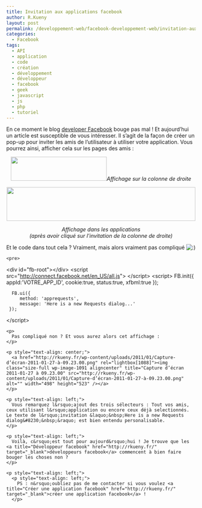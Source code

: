 ```yaml
---
title: Invitation aux applications facebook
author: R.Kueny
layout: post
permalink: /developpement-web/facebook-developpement-web/invitation-aux-applications-facebook
categories:
  - Facebook
tags:
  - API
  - application
  - code
  - création
  - développement
  - développeur
  - facebook
  - geek
  - javascript
  - js
  - php
  - tutoriel
---
```

En ce moment le blog <a title="Blog developer facebook" href="http://developers.facebook.com/blog/post/447" target="_blank">developer Facebook</a> bouge pas mal ! Et aujourd&rsquo;hui un article est susceptible de vous intéresser. Il s&rsquo;agit de la façon de créer un pop-up pour inviter les amis de l&rsquo;utilisateur à utiliser votre application. Vous pourrez ainsi, afficher cela sur les pages des amis :

<p style="text-align: center;">
  <img class="size-full wp-image-1089 aligncenter" title="Capture d’écran 2011-01-27 à 09.34.48" src="http://rkueny.fr/wp-content/uploads/2011/01/Capture-d’écran-2011-01-27-à-09.34.48.png" alt="" width="255" height="64" /><em>Affichage sur la colonne de droite </em>
</p>

<p style="text-align: center;">
  <p style="text-align: center;">
    <a href="http://rkueny.fr/wp-content/uploads/2011/01/Capture-d’écran-2011-01-27-à-09.23.37.png" rel="lightbox[1088]"><img class="alignnone size-full wp-image-1090" title="Capture d’écran 2011-01-27 à 09.23.37" src="http://rkueny.fr/wp-content/uploads/2011/01/Capture-d’écran-2011-01-27-à-09.23.37.png" alt="" width="502" height="90" /></a>
  </p>
  
  <p style="text-align: center;">
    <em>Affichage dans les applications<br /> (après avoir cliqué sur l&rsquo;invitation de la colonne de droite)</em>
  </p>
  
  <p style="text-align: center;">
    <p style="text-align: left;">
      Et le code dans tout cela ? Vraiment, mais alors vraiment pas compliqué <img src="http://rkueny.fr/wp-includes/images/smilies/icon_smile.gif" alt=":)" class="wp-smiley" /><!--more-->
    </p>
    
    <pre>      
&lt;div id="fb-root"&gt;&lt;/div&gt;
 &lt;script src="http://connect.facebook.net/en_US/all.js"&gt;
 &lt;/script&gt;
 &lt;script&gt;
      FB.init({
         appId:'VOTRE_APP_ID',
         cookie:true,
         status:true,
         xfbml:true
      });

      FB.ui({
         method: 'apprequests',
         message: 'Here is a new Requests dialog...'
     });
 &lt;/script&gt;      </pre>
    
    <p>
      Pas compliqué non ? Et vous aurez alors cet affichage :
    </p>
    
    <p style="text-align: center;">
      <a href="http://rkueny.fr/wp-content/uploads/2011/01/Capture-d’écran-2011-01-27-à-09.23.00.png" rel="lightbox[1088]"><img class="size-full wp-image-1091 aligncenter" title="Capture d’écran 2011-01-27 à 09.23.00" src="http://rkueny.fr/wp-content/uploads/2011/01/Capture-d’écran-2011-01-27-à-09.23.00.png" alt="" width="498" height="523" /></a>
    </p>
    
    <p style="text-align: left;">
      Vous remarquez l&rsquo;ajout des trois sélecteurs : Tout vos amis, ceux utilisant l&rsquo;application ou encore ceux déjà selectionnés. Le texte de l&rsquo;invitation &laquo;&nbsp;Here is a new Requests dialog&#8230;&nbsp;&raquo; est bien entendu personalisable.
    </p>
    
    <p style="text-align: left;">
      Voilà, c&rsquo;est tout pour aujourd&rsquo;hui ! Je trouve que les <a title="Développeur facebook" href="http://rkueny.fr/" target="_blank">développeurs facebook</a> commencent à bien faire bouger les choses non ?
    </p>
    
    <p style="text-align: left;">
      <p style="text-align: left;">
        PS : n&rsquo;oubliez pas de me contacter si vous voulez <a title="Créer une application facebook" href="http://rkueny.fr/" target="_blank">créer une application facebook</a> !
      </p>